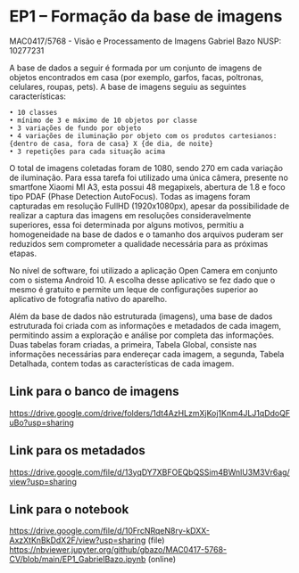 # EP1 – Formação da base de imagens

MAC0417/5768 - Visão e Processamento de Imagens
Gabriel Bazo
NUSP: 10277231

A base de dados a seguir é formada por um conjunto de imagens de objetos encontrados em casa (por exemplo, garfos, facas, poltronas, celulares, roupas, pets). A base de imagens seguiu as seguintes características:

    • 10 classes
    • mínimo de 3 e máximo de 10 objetos por classe
    • 3 variações de fundo por objeto
    • 4 variações de iluminação por objeto com os produtos cartesianos: {dentro de casa, fora de casa} X {de dia, de noite}
    • 3 repetições para cada situação acima

  O total de imagens coletadas foram de 1080, sendo 270 em cada variação de iluminação. Para essa tarefa foi utilizado uma única câmera, presente no smartfone Xiaomi MI A3, esta possui 48 megapixels, abertura de 1.8 e foco tipo PDAF (Phase Detection AutoFocus). Todas as imagens foram capturadas em resolução FullHD (1920x1080px), apesar da possibilidade de realizar a captura das imagens em resoluções consideravelmente superiores, essa foi determinada por alguns motivos, permitiu a homogeneidade na base de dados e o tamanho dos arquivos puderam ser reduzidos sem comprometer a qualidade necessária para as próximas etapas.
  
  No nível de software, foi utilizado a aplicação Open Camera em conjunto com o sistema Android 10. A escolha desse aplicativo se fez dado que o mesmo é gratuito e permite um leque de configurações superior ao aplicativo de fotografia nativo do aparelho.
  
  Além da base de dados não estruturada (imagens), uma base de dados estruturada foi criada com as informações e metadados de cada imagem, permitindo assim a exploração e análise por completa das informações. Duas tabelas foram criadas, a primeira, Tabela Global, consiste nas informações necessárias para endereçar cada imagem, a segunda, Tabela Detalhada, contem todas as características de cada imagem.  

## Link para o banco de imagens

https://drive.google.com/drive/folders/1dt4AzHLzmXjKoj1Knm4JLJ1qDdoQFuBo?usp=sharing

## Link para os metadados

https://drive.google.com/file/d/13yqDY7XBFOEQbQSSim4BWnlU3M3Vr6ag/view?usp=sharing

## Link para o notebook

https://drive.google.com/file/d/10FrcNRqeN8ry-kDXX-AxzXtKnBkDdX2F/view?usp=sharing (file)
https://nbviewer.jupyter.org/github/gbazo/MAC0417-5768-CV/blob/main/EP1_GabrielBazo.ipynb (online)
